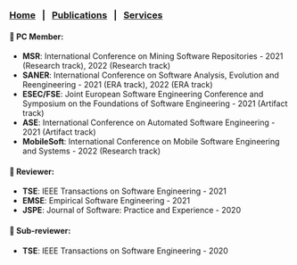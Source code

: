 
### [Home](index.md) &nbsp;&nbsp;|&nbsp;&nbsp; [Publications](publications.md) &nbsp;&nbsp;|&nbsp;&nbsp; [Services](services.md) <!--&nbsp;&nbsp;|&nbsp;&nbsp; [Teaching](teaching.md)-->


#### 🤠 PC Member:
- <b>MSR</b>: International Conference on Mining Software Repositories - 2021 (Research track), 2022 (Research track)
- <b>SANER</b>: International Conference on Software Analysis, Evolution and Reengineering - 2021 (ERA track), 2022 (ERA track)
- <b>ESEC/FSE</b>: Joint European Software Engineering Conference and Symposium on the Foundations of Software Engineering - 2021 (Artifact track)
- <b>ASE</b>: International Conference on Automated Software Engineering - 2021 (Artifact track)
- <b>MobileSoft</b>: International Conference on Mobile Software Engineering and Systems - 2022 (Research track) 


#### 🤠 Reviewer:
- <b>TSE</b>: IEEE Transactions on Software Engineering - 2021
- <b>EMSE</b>: Empirical Software Engineering - 2021
- <b>JSPE</b>: Journal of Software: Practice and Experience - 2020


#### 🤠 Sub-reviewer:
- <b>TSE</b>: IEEE Transactions on Software Engineering - 2020
